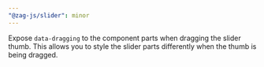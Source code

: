 ```yaml
---
"@zag-js/slider": minor
---
```


Expose `data-dragging` to the component parts when dragging the slider thumb. This allows you to style the slider parts
differently when the thumb is being dragged.
